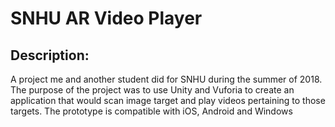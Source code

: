 # SNHU AR Video Player

## Description:
  A project me and another student did for SNHU during the summer of 2018. The purpose of the project was to use Unity and Vuforia to create an application that would scan image target and play videos pertaining to those targets. The prototype is compatible with iOS, Android and Windows
